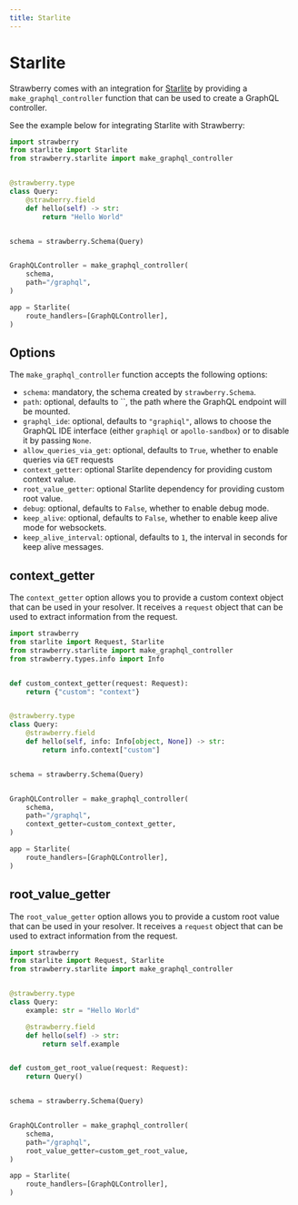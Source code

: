 ```yaml
---
title: Starlite
---
```


# Starlite

Strawberry comes with an integration for
[Starlite](https://starliteproject.dev/) by providing a
`make_graphql_controller` function that can be used to create a GraphQL
controller.

See the example below for integrating Starlite with Strawberry:

```python
import strawberry
from starlite import Starlite
from strawberry.starlite import make_graphql_controller


@strawberry.type
class Query:
    @strawberry.field
    def hello(self) -> str:
        return "Hello World"


schema = strawberry.Schema(Query)


GraphQLController = make_graphql_controller(
    schema,
    path="/graphql",
)

app = Starlite(
    route_handlers=[GraphQLController],
)
```

## Options

The `make_graphql_controller` function accepts the following options:

- `schema`: mandatory, the schema created by `strawberry.Schema`.
- `path`: optional, defaults to ``, the path where the GraphQL endpoint will be
  mounted.
- `graphql_ide`: optional, defaults to `"graphiql"`, allows to choose the GraphQL IDE interface (either `graphiql` or `apollo-sandbox`) or to disable it by passing `None`.
- `allow_queries_via_get`: optional, defaults to `True`, whether to enable
  queries via `GET` requests
- `context_getter`: optional Starlite dependency for providing custom context
  value.
- `root_value_getter`: optional Starlite dependency for providing custom root
  value.
- `debug`: optional, defaults to `False`, whether to enable debug mode.
- `keep_alive`: optional, defaults to `False`, whether to enable keep alive mode
  for websockets.
- `keep_alive_interval`: optional, defaults to `1`, the interval in seconds for
  keep alive messages.

## context_getter

The `context_getter` option allows you to provide a custom context object that
can be used in your resolver. It receives a `request` object that can be used to
extract information from the request.

```python
import strawberry
from starlite import Request, Starlite
from strawberry.starlite import make_graphql_controller
from strawberry.types.info import Info


def custom_context_getter(request: Request):
    return {"custom": "context"}


@strawberry.type
class Query:
    @strawberry.field
    def hello(self, info: Info[object, None]) -> str:
        return info.context["custom"]


schema = strawberry.Schema(Query)


GraphQLController = make_graphql_controller(
    schema,
    path="/graphql",
    context_getter=custom_context_getter,
)

app = Starlite(
    route_handlers=[GraphQLController],
)
```

## root_value_getter

The `root_value_getter` option allows you to provide a custom root value that
can be used in your resolver. It receives a `request` object that can be used to
extract information from the request.

```python
import strawberry
from starlite import Request, Starlite
from strawberry.starlite import make_graphql_controller


@strawberry.type
class Query:
    example: str = "Hello World"

    @strawberry.field
    def hello(self) -> str:
        return self.example


def custom_get_root_value(request: Request):
    return Query()


schema = strawberry.Schema(Query)


GraphQLController = make_graphql_controller(
    schema,
    path="/graphql",
    root_value_getter=custom_get_root_value,
)

app = Starlite(
    route_handlers=[GraphQLController],
)
```
